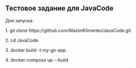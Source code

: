 <h2>Тестовое задание для JavaCode</h2>
Для запуска:</p>
1. git clone https://github.com/MaximKlimenko/JavaCode.git </p>
2. cd JavaCode </p>
3. docker build -t my-go-app . </p>
4. docker-compose up --build </p>
